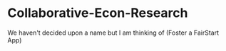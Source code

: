 # Collaborative-Econ-Research
We haven't decided upon a name but I am thinking of (Foster a FairStart App)
